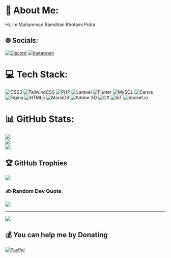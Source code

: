 # 💫 About Me:
Hi, Im Muhammad Ramdhan Khotami Putra


## 🌐 Socials:
[![Discord](https://img.shields.io/badge/Discord-%237289DA.svg?logo=discord&logoColor=white)](https://discordapp.com/users/864391969145094154) [![Instagram](https://img.shields.io/badge/Instagram-%23E4405F.svg?logo=Instagram&logoColor=white)](https://www.instagram.com/khotamiputra/)


# 💻 Tech Stack:
![CSS3](https://img.shields.io/badge/css3-%231572B6.svg?style=for-the-badge&logo=css3&logoColor=white) ![TailwindCSS](https://img.shields.io/badge/tailwindcss-%2338B2AC.svg?style=for-the-badge&logo=tailwind-css&logoColor=white) ![PHP](https://img.shields.io/badge/php-%23777BB4.svg?style=for-the-badge&logo=php&logoColor=white) ![Laravel](https://img.shields.io/badge/laravel-%23FF2D20.svg?style=for-the-badge&logo=laravel&logoColor=white) ![Flutter](https://img.shields.io/badge/Flutter-%2302569B.svg?style=for-the-badge&logo=Flutter&logoColor=white) ![MySQL](https://img.shields.io/badge/mysql-4479A1.svg?style=for-the-badge&logo=mysql&logoColor=white) ![Canva](https://img.shields.io/badge/Canva-%2300C4CC.svg?style=for-the-badge&logo=Canva&logoColor=white) ![Figma](https://img.shields.io/badge/figma-%23F24E1E.svg?style=for-the-badge&logo=figma&logoColor=white) ![HTML5](https://img.shields.io/badge/html5-%23E34F26.svg?style=for-the-badge&logo=html5&logoColor=white) ![MariaDB](https://img.shields.io/badge/MariaDB-003545?style=for-the-badge&logo=mariadb&logoColor=white) ![Adobe XD](https://img.shields.io/badge/Adobe%20XD-470137?style=for-the-badge&logo=Adobe%20XD&logoColor=#FF61F6) ![C#](https://img.shields.io/badge/c%23-%23239120.svg?style=for-the-badge&logo=csharp&logoColor=white) ![IoT](https://img.shields.io/badge/IoT-%2300ADEF.svg?style=for-the-badge&logo=internet-of-things&logoColor=white) ![Socket.io](https://img.shields.io/badge/Socket.io-%23010101.svg?style=for-the-badge&logo=socket.io&logoColor=white)


# 📊 GitHub Stats:
![](https://github-readme-stats.vercel.app/api?username=KhotamiPutra&theme=dark&hide_border=false&include_all_commits=false&count_private=false)<br/>
![](https://github-readme-streak-stats.herokuapp.com/?user=KhotamiPutra&theme=dark&hide_border=false)<br/>
![](https://github-readme-stats.vercel.app/api/top-langs/?username=KhotamiPutra&theme=dark&hide_border=false&include_all_commits=false&count_private=false&layout=compact)

## 🏆 GitHub Trophies
![](https://github-profile-trophy.vercel.app/?username=KhotamiPutra&theme=dracula&no-frame=false&no-bg=false&margin-w=4)

### ✍️ Random Dev Quote
![](https://quotes-github-readme.vercel.app/api?type=vetical&theme=radical)

---
[![](https://visitcount.itsvg.in/api?id=KhotamiPutra&icon=4&color=0)](https://visitcount.itsvg.in)

  ## 💰 You can help me by Donating
  [![PayPal](https://img.shields.io/badge/PayPal-00457C?style=for-the-badge&logo=paypal&logoColor=white)](https://paypal.me/paypal.me/KhotamiPutra) 

  
<!-- Proudly created with GPRM ( https://gprm.itsvg.in ) -->
